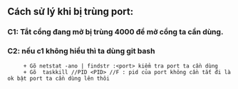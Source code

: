 ## Cách sử lý khi bị trùng port:

### C1: Tắt cổng đang mở bị trùng 4000 để mở cổng ta cần dùng.

### C2: nếu c1 không hiểu thì ta dùng git bash

         + Gõ netstat -ano | findstr :<port> kiểm tra port ta cần dùng
         + Gõ  taskkill //PID <PID> //F : pid của port không cần tắt đi là ok bật port ta cần dùng lên thôi
